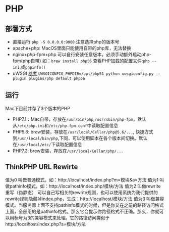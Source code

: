 # PHP
## 部署方式
- 直接运行
    `php -S 0.0.0.0:9000`
    注意选择php的版本号
- apache+php:
    MacOS里面只能使用自带的php库，无法替换
- nginx+php-fpm+php
    可以自行安装任意版本，必须手动额外启动php-fpm(php自带)
    如：`brew install php56`
    查看PHP加载的配置文件:`php --ini`,或`phpinfo()`
- uWSGI
    [参考](https://uwsgi-docs-zh.readthedocs.io/zh_CN/latest/PHP.html)
    `UWSGICONFIG_PHPDIR=/opt/php51 python uwsgiconfig.py --plugin plugins/php default php56`

## 运行
Mac下目前并存了3个版本的PHP
- PHP7.1：Mac自带，存放在`/usr/bin/php`,`/usr/sbin/php-fpm`，默认从`/etc/php.ini`和`/etc/php-fpm.conf`中读取配置信息
- PHP5.6: brew安装，存放在`/usr/local/Cellar/php@5.6/...`, 快捷方式到`/usr/local/bin/php`,下同，可以使用脚本在各个版本间切换。默认在`/usr/local/etc/`下读取配置信息
- PHP7.3: brew安装，存放在`/usr/local/Cellar/php/...`
## ThinkPHP URL Rewirte
值为0   叫做普通模式。如：http://localhost/index.php?m=模块&a=方法
值为1   叫做pathinfo模式。如：http://localhost/index.php/模块/方法
值为2   叫做rewrite重写（伪静态） 可以自己写相关的rewrite规则，也可以使用系统为我们提供的rewrite规则隐藏掉index.php，生成：http://localhost/模块/方法
值为3   叫做兼容模式。当服务器上面不支持pathinfo模式的时候，但是你又在之前的路径访问格式上面，全部用的是pathinfo格式。那么它会提示你路径格式不正确。那么，你就可以用标号为3的兼容模式来处理。它的路径访问类似于http://localhost/index.php?s=模块/方法 